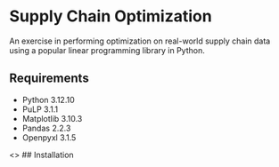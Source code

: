 # Supply Chain Optimization

An exercise in performing optimization on real-world supply chain data using a popular linear programming library in Python.

## Requirements

* Python 3.12.10
* PuLP 3.1.1
* Matplotlib 3.10.3
* Pandas 2.2.3
* Openpyxl 3.1.5

<> ## Installation